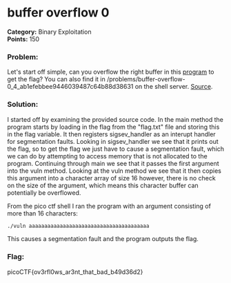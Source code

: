 # buffer overflow 0
__Category:__ Binary Exploitation  
__Points:__ 150

### Problem:

Let's start off simple, can you overflow the right buffer in this [program](https://2018shell3.picoctf.com/static/3149816cf3615fa68f99af3cd667d6b9/vuln) to get the flag? You can also find it in /problems/buffer-overflow-0_4_ab1efebbee9446039487c64b88d38631 on the shell server. [Source](https://2018shell3.picoctf.com/static/3149816cf3615fa68f99af3cd667d6b9/vuln.c).

### Solution:

I started off by examining the provided source code. 
In the main method the program starts  by loading in the flag from the "flag.txt" file and storing this in the flag variable.
It then registers sigsev_handler as an interupt handler for segmentation faults. Looking in sigsev_handler we see that it prints out the flag, so to get the flag we just have to cause a segmentation fault, which we can do by attempting to access memory that is not allocated to the program.
Continuing through main we see that it passes the first argument into the vuln method.
Looking at the vuln method we see that it then copies this argument into a character array of size 16 however, there is no check on the size of the argument, which means this character buffer can potentially be overflowed.

From the pico ctf shell I ran the program with an argument consisting of more than 16 characters:

```Bash
./vuln aaaaaaaaaaaaaaaaaaaaaaaaaaaaaaaaaaaaaaa
```

This causes a segmentation fault and the program outputs the flag.

### Flag:

picoCTF{ov3rfl0ws_ar3nt_that_bad_b49d36d2}

